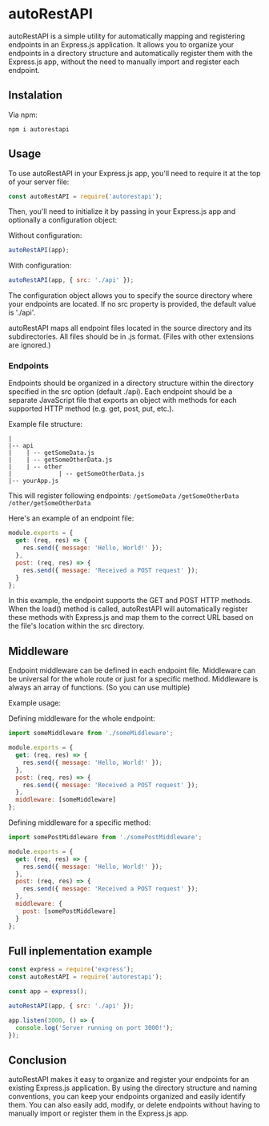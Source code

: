 # autoRestAPI

autoRestAPI is a simple utility for automatically mapping and registering endpoints in an Express.js application. It allows you to organize your endpoints in a directory structure and automatically register them with the Express.js app, without the need to manually import and register each endpoint.

## Instalation

Via npm:

```
npm i autorestapi
```

## Usage

To use autoRestAPI in your Express.js app, you'll need to require it at the top of your server file:

```js
const autoRestAPI = require('autorestapi');
```

Then, you'll need to initialize it by passing in your Express.js app and optionally a configuration object:

Without configuration:

```js
autoRestAPI(app);
```

With configuration:

```js
autoRestAPI(app, { src: './api' });
```

The configuration object allows you to specify the source directory where your endpoints are located. If no src property is provided, the default value is './api'.

autoRestAPI maps all endpoint files located in the source directory and its subdirectories. All files should be in .js format. (Files with other extensions are ignored.)

### Endpoints
Endpoints should be organized in a directory structure within the directory specified in the src option (default ./api). Each endpoint should be a separate JavaScript file that exports an object with methods for each supported HTTP method (e.g. get, post, put, etc.).

Example file structure:

```
|
|-- api
|    | -- getSomeData.js
|    | -- getSomeOtherData.js
|    | -- other
|             | -- getSomeOtherData.js
|-- yourApp.js
```

This will register following endpoints:
`/getSomeData`
`/getSomeOtherData`
`/other/getSomeOtherData`

Here's an example of an endpoint file:

```js
module.exports = {
  get: (req, res) => {
    res.send({ message: 'Hello, World!' });
  },
  post: (req, res) => {
    res.send({ message: 'Received a POST request' });
  }
};
```

In this example, the endpoint supports the GET and POST HTTP methods. When the load() method is called, autoRestAPI will automatically register these methods with Express.js and map them to the correct URL based on the file's location within the src directory.

## Middleware

Endpoint middleware can be defined in each endpoint file. Middleware can be universal for the whole route or just for a specific method.
Middleware is always an array of functions. (So you can use multiple)

Example usage:

Defining middleware for the whole endpoint:
```js
import someMiddleware from './someMiddleware';

module.exports = {
  get: (req, res) => {
    res.send({ message: 'Hello, World!' });
  },
  post: (req, res) => {
    res.send({ message: 'Received a POST request' });
  },
  middleware: [someMiddleware]
};
```

Defining middleware for a specific method:
```js
import somePostMiddleware from './somePostMiddleware';

module.exports = {
  get: (req, res) => {
    res.send({ message: 'Hello, World!' });
  },
  post: (req, res) => {
    res.send({ message: 'Received a POST request' });
  },
  middleware: {
    post: [somePostMiddleware]
  }
};
```
## Full inplementation example

```js
const express = require('express');
const autoRestAPI = require('autorestapi');

const app = express();

autoRestAPI(app, { src: './api' });

app.listen(3000, () => {
  console.log('Server running on port 3000!');
});
```

## Conclusion
autoRestAPI makes it easy to organize and register your endpoints for an existing Express.js application. By using the directory structure and naming conventions, you can keep your endpoints organized and easily identify them. You can also easily add, modify, or delete endpoints without having to manually import or register them in the Express.js app.
